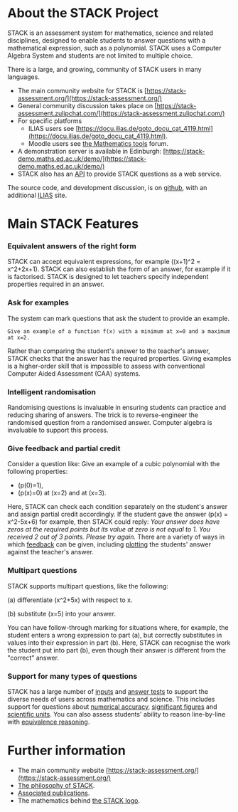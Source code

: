 # About the STACK Project

STACK is an assessment system for mathematics, science and related disciplines, designed to enable students to answer questions with a mathematical expression, such as a polynomial.  STACK uses a Computer Algebra System and students are not limited to multiple choice.

There is a large, and growing, community of STACK users in many languages.

* The main community website for STACK is [https://stack-assessment.org/](https://stack-assessment.org/)
* General community discussion takes place on [https://stack-assessment.zulipchat.com/](https://stack-assessment.zulipchat.com/)
* For specific platforms
  * ILIAS users see [https://docu.ilias.de/goto_docu_cat_4119.html](https://docu.ilias.de/goto_docu_cat_4119.html).
  * Moodle users see [the Mathematics tools](https://moodle.org/mod/forum/view.php?id=752) forum.
* A demonstration server is available in Edinburgh:  [https://stack-demo.maths.ed.ac.uk/demo/](https://stack-demo.maths.ed.ac.uk/demo/)
* STACK also has an [API](../Installation/API.md) to provide STACK questions as a web service.

The source code, and development discussion, is on [github](http://github.com/maths/moodle-qtype_stack/issues), with an additional [ILIAS](https://github.com/ilifau/assStackQuestion/) site.

# Main STACK Features

### Equivalent answers of the right form ###

STACK can accept equivalent expressions, for example \((x+1)^2 = x^2+2x+1\). STACK can also establish the form of an answer, for example if it is factorised.  STACK is designed to let teachers specify independent properties required in an answer.

### Ask for examples ###

The system can mark questions that ask the student to provide an example.

    Give an example of a function f(x) with a minimum at x=0 and a maximum at x=2.

Rather than comparing the student's answer to the teacher's answer, STACK checks that the answer has the required properties.  Giving examples is a higher-order skill that is impossible to assess with conventional Computer Aided Assessment (CAA) systems.

### Intelligent randomisation ###

Randomising questions is invaluable in ensuring students can practice and reducing sharing of answers. The trick is to reverse-engineer the randomised question from a randomised answer. Computer algebra is invaluable to support this process.

### Give feedback and partial credit ###

Consider a question like:
Give an example of a cubic polynomial with the following properties:

* \(p(0)=1\),
* \(p(x)=0\) at \(x=2\) and at \(x=3\).

Here, STACK can check each condition separately on the student's answer and assign partial credit accordingly. If the student gave the answer \(p(x) = x^2-5x+6\) for example, then STACK could reply: _Your answer does have zeros at the required points but its value at zero is not equal to 1. You received 2 out of 3 points. Please try again._ There are a variety of ways in which [feedback](../Authoring/Feedback.md) can be given, including [plotting](../Plots/Plots.md) the students' answer against the teacher's answer.

### Multipart questions

STACK supports multipart questions, like the following:

(a) differentiate \(x^2+5x\) with respect to x.

(b) substitute \(x=5\) into your answer.

You can have follow-through marking for situations where, for example, the student enters a wrong expression to part (a), but correctly substitutes in values into their expression in part (b). Here, STACK can recognise the work the student put into part (b), even though their answer is different from the "correct" answer.

### Support for many types of questions

STACK has a large number of [inputs](../Authoring/Inputs.md) and [answer tests](../Authoring/Answer_Tests/index.md) to support the diverse needs of users across mathematics and science. This includes support for questions about [numerical accuracy](../Authoring/Answer_Tests/Numerical.md), [significant figures](../Authoring/Answer_Tests/Numerical.md#Significant_figure_testing) and [scientific units](../Topics/Units.md). You can also assess students' ability to reason line-by-line with [equivalence reasoning](../Authoring/Equivalence_reasoning.md). 

# Further information

* The main community website [https://stack-assessment.org/](https://stack-assessment.org/)
* [The philosophy of STACK](The_philosophy_of_STACK.md).
* [Associated publications](Publications.md).
* The mathematics behind [the STACK logo](Logo.md).

